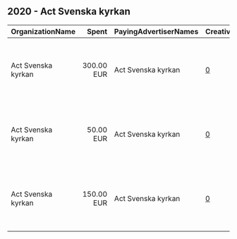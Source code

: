 ## 2020 - Act Svenska kyrkan 
|OrganizationName|Spent|PayingAdvertiserNames|CreativeUrls|Impressions|Genders|AgeBrackets|CountryCodes|BillingAddresses|CandidateBallotInformation|
|:---|---:|:---|:---|---:|:---|:---|:---|:---|:---|
|Act Svenska kyrkan|300.00 EUR|Act Svenska kyrkan|[0](https://www.snap.com/political-ads/asset/ff76b0895c266dadf7b43ee3abf89dbe7574c8050ff945c8984a799be9ac83e6?mediaType=jpeg)|299,352|||sweden|"The Church of Sweden Faith Community Fack 95800009 Box 15018,Uppsala ,SE-750 15 Uppsala,SE"||
|Act Svenska kyrkan|50.00 EUR|Act Svenska kyrkan|[0](https://www.snap.com/political-ads/asset/4a94aba3f9c63ceb13d7cb701b01d3300acce947eeda12218aac76be78975229?mediaType=mp4)|78,283||16-30|sweden|"The Church of Sweden Faith Community Fack 95800009 Box 15018,Uppsala ,SE-750 15 Uppsala,SE"||
|Act Svenska kyrkan|150.00 EUR|Act Svenska kyrkan|[0](https://www.snap.com/political-ads/asset/06ae0754d9c9b8d18072783fcc3ebf21b648b5556f5b8c5d1018e9d02c81433d?mediaType=mp4)|160,143||18-30|sweden|"The Church of Sweden Faith Community Fack 95800009 Box 15018,Uppsala ,SE-750 15 Uppsala,SE"||
